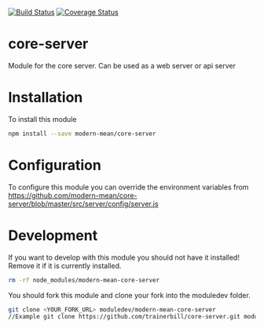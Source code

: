[![Build Status](https://travis-ci.org/modern-mean/core-server.svg?branch=master)](https://travis-ci.org/modern-mean/core-server)
[![Coverage Status](https://coveralls.io/repos/github/modern-mean/core-server/badge.svg?branch=master)](https://coveralls.io/github/modern-mean/core-server?branch=master)

# core-server
Module for the core server.  Can be used as a web server or api server

# Installation
To install this module
```sh
npm install --save modern-mean/core-server
```

# Configuration
To configure this module you can override the environment variables from https://github.com/modern-mean/core-server/blob/master/src/server/config/server.js

# Development
If you want to develop with this module you should not have it installed!  Remove it if it is currently installed.
```sh
rm -rf node_modules/modern-mean-core-server
```
You should fork this module and clone your fork into the moduledev folder.
```sh
git clone <YOUR_FORK_URL> moduledev/modern-mean-core-server
//Example git clone https://github.com/trainerbill/core-server.git moduledev/modern-mean-core-server
```

